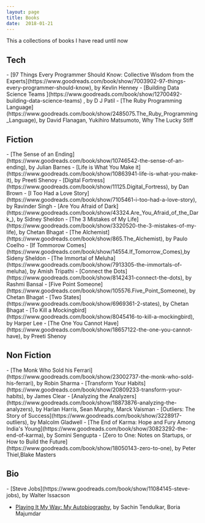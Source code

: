 ```yaml
---
layout: page
title: Books
date:  2018-01-21
---
```


This a collections of books I have read until now 

<h2>Tech </h2>
- [97 Things Every Programmer Should Know: Collective Wisdom from the Experts](https://www.goodreads.com/book/show/7003902-97-things-every-programmer-should-know), by Kevlin Henney
- [Building Data Science Teams ](https://www.goodreads.com/book/show/12700492-building-data-science-teams) , by D J Patil
- [The Ruby Programming Language](https://www.goodreads.com/book/show/2485075.The_Ruby_Programming_Language), by David Flanagan, Yukihiro Matsumoto, Why The Lucky Stiff
<h2>Fiction</h2>
- [The Sense of an Ending](https://www.goodreads.com/book/show/10746542-the-sense-of-an-ending), by Julian Barnes
- [Life is What You Make it](https://www.goodreads.com/book/show/10863941-life-is-what-you-make-it), by Preeti Shenoy
- [Digital Fortress](https://www.goodreads.com/book/show/11125.Digital_Fortress), by Dan Brown
- [I Too Had a Love Story](https://www.goodreads.com/book/show/7105461-i-too-had-a-love-story), by Ravinder Singh
- [Are You Afraid of Dark](https://www.goodreads.com/book/show/43324.Are_You_Afraid_of_the_Dark_), by Sidney Sheldon
- [The 3 Mistakes of My Life](https://www.goodreads.com/book/show/3320520-the-3-mistakes-of-my-life), by Chetan Bhagat
- [The Alchemist](https://www.goodreads.com/book/show/865.The_Alchemist), by Paulo Coelho
- [If Tommorow Comes](https://www.goodreads.com/book/show/14554.If_Tomorrow_Comes),by  Sideny Sheldon
- [The Immortal of Meluha](https://www.goodreads.com/book/show/7913305-the-immortals-of-meluha), by Amish Tripathi
- [Connect the Dots](https://www.goodreads.com/book/show/8142431-connect-the-dots), by Rashmi Bansal
- [Five Point Someone](https://www.goodreads.com/book/show/105576.Five_Point_Someone), by Chetan Bhagat
- [Two States](https://www.goodreads.com/book/show/6969361-2-states), by Chetan Bhagat
- [To Kill a Mockingbird](https://www.goodreads.com/book/show/8045416-to-kill-a-mockingbird), by Harper Lee
- [The One You Cannot Have](https://www.goodreads.com/book/show/18657122-the-one-you-cannot-have), by Preeti Shenoy 

<h2>Non Fiction</h2>
- [The Monk Who Sold his Ferrari](https://www.goodreads.com/book/show/23002737-the-monk-who-sold-his-ferrari), by Robin Sharma
- [Transform Your Habits](https://www.goodreads.com/book/show/20809233-transform-your-habits), by James Clear
- [Analyzing the Analyzers](https://www.goodreads.com/book/show/18873876-analyzing-the-analyzers), by Harlan Harris, Sean Murphy, Marck Vaisman
- [Outliers: The Story of Success](https://www.goodreads.com/book/show/3228917-outliers), by Malcolm Gladwell
- [The End of Karma: Hope and Fury Among India's Young](https://www.goodreads.com/book/show/30823292-the-end-of-karma), by Somini Sengupta
- [Zero to One: Notes on Startups, or How to Build the Future](https://www.goodreads.com/book/show/18050143-zero-to-one), by Peter Thiel,Blake Masters

<h2>Bio</h2>
- [Steve Jobs](https://www.goodreads.com/book/show/11084145-steve-jobs), by Walter Issacson

- [Playing It My Way: My Autobiography](https://www.goodreads.com/book/show/23152041-playing-it-my-way), by Sachin Tendulkar, Boria Majumdar
